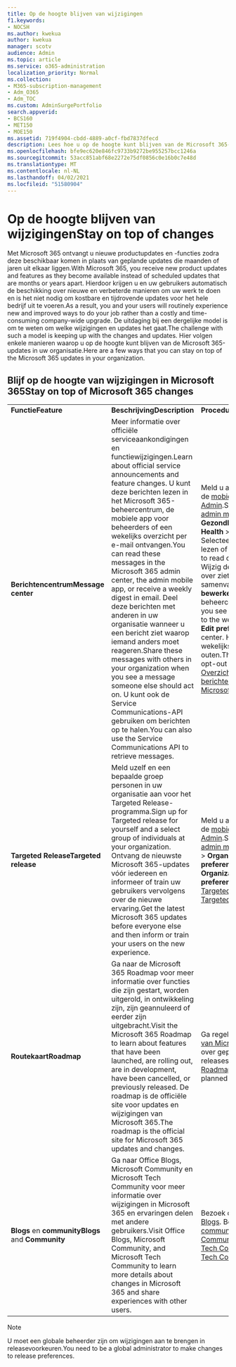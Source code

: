 ```yaml
---
title: Op de hoogte blijven van wijzigingen
f1.keywords:
- NOCSH
ms.author: kwekua
author: kwekua
manager: scotv
audience: Admin
ms.topic: article
ms.service: o365-administration
localization_priority: Normal
ms.collection:
- M365-subscription-management
- Adm_O365
- Adm_TOC
ms.custom: AdminSurgePortfolio
search.appverid:
- BCS160
- MET150
- MOE150
ms.assetid: 719f4904-cbdd-4889-a0cf-fbd7837dfecd
description: Lees hoe u op de hoogte kunt blijven van de Microsoft 365-updates met behulp van berichtencentrum, targeted release, roadmap en blogs en community.
ms.openlocfilehash: bfe9ec620e846fc9733b9272be955257bcc1246a
ms.sourcegitcommit: 53acc851abf68e2272e75df0856c0e16b0c7e48d
ms.translationtype: MT
ms.contentlocale: nl-NL
ms.lasthandoff: 04/02/2021
ms.locfileid: "51580904"
---
```

# <a name="stay-on-top-of-changes"></a><span data-ttu-id="d5782-103">Op de hoogte blijven van wijzigingen</span><span class="sxs-lookup"><span data-stu-id="d5782-103">Stay on top of changes</span></span>

<span data-ttu-id="d5782-104">Met Microsoft 365 ontvangt u nieuwe productupdates en -functies zodra deze beschikbaar komen in plaats van geplande updates die maanden of jaren uit elkaar liggen.</span><span class="sxs-lookup"><span data-stu-id="d5782-104">With Microsoft 365, you receive new product updates and features as they become available instead of scheduled updates that are months or years apart.</span></span> <span data-ttu-id="d5782-105">Hierdoor krijgen u en uw gebruikers automatisch de beschikking over nieuwe en verbeterde manieren om uw werk te doen en is het niet nodig om kostbare en tijdrovende updates voor het hele bedrijf uit te voeren.</span><span class="sxs-lookup"><span data-stu-id="d5782-105">As a result, you and your users will routinely experience new and improved ways to do your job rather than a costly and time-consuming company-wide upgrade.</span></span> <span data-ttu-id="d5782-106">De uitdaging bij een dergelijke model is om te weten om welke wijzigingen en updates het gaat.</span><span class="sxs-lookup"><span data-stu-id="d5782-106">The challenge with such a model is keeping up with the changes and updates.</span></span> <span data-ttu-id="d5782-107">Hier volgen enkele manieren waarop u op de hoogte kunt blijven van de Microsoft 365-updates in uw organisatie.</span><span class="sxs-lookup"><span data-stu-id="d5782-107">Here are a few ways that you can stay on top of the Microsoft 365 updates in your organization.</span></span>

## <a name="stay-on-top-of-microsoft-365-changes"></a><span data-ttu-id="d5782-108">Blijf op de hoogte van wijzigingen in Microsoft 365</span><span class="sxs-lookup"><span data-stu-id="d5782-108">Stay on top of Microsoft 365 changes</span></span>

||||
|:-----|:-----|:-----|
|<span data-ttu-id="d5782-109">**Functie**</span><span class="sxs-lookup"><span data-stu-id="d5782-109">**Feature**</span></span> <br/> |<span data-ttu-id="d5782-110">**Beschrijving**</span><span class="sxs-lookup"><span data-stu-id="d5782-110">**Description**</span></span> <br/> |<span data-ttu-id="d5782-111">**Procedure**</span><span class="sxs-lookup"><span data-stu-id="d5782-111">**How to use**</span></span> <br/> |
|<span data-ttu-id="d5782-112">**Berichtencentrum**</span><span class="sxs-lookup"><span data-stu-id="d5782-112">**Message center**</span></span> <br/> |<span data-ttu-id="d5782-113">Meer informatie over officiële serviceaankondigingen en functiewijzigingen.</span><span class="sxs-lookup"><span data-stu-id="d5782-113">Learn about official service announcements and feature changes.</span></span> <span data-ttu-id="d5782-114">U kunt deze berichten lezen in het Microsoft 365-beheercentrum, de mobiele app voor beheerders of een wekelijks overzicht per e-mail ontvangen.</span><span class="sxs-lookup"><span data-stu-id="d5782-114">You can read these messages in the Microsoft 365 admin center, the admin mobile app, or receive a weekly digest in email.</span></span> <span data-ttu-id="d5782-115">Deel deze berichten met anderen in uw organisatie wanneer u een bericht ziet waarop iemand anders moet reageren.</span><span class="sxs-lookup"><span data-stu-id="d5782-115">Share these messages with others in your organization when you see a message someone else should act on.</span></span> <span data-ttu-id="d5782-116">U kunt ook de Service Communications-API gebruiken om berichten op te halen.</span><span class="sxs-lookup"><span data-stu-id="d5782-116">You can also use the Service Communications API to retrieve messages.</span></span>  <br/> |<span data-ttu-id="d5782-117">Meld u aan bij het [beheercentrum](../admin-overview/about-the-admin-center.md) of de [mobiele app Office 365 Admin](../admin-overview/admin-mobile-app.md).</span><span class="sxs-lookup"><span data-stu-id="d5782-117">Sign in to the [admin center](../admin-overview/about-the-admin-center.md) or [admin mobile app](../admin-overview/admin-mobile-app.md).</span></span> <span data-ttu-id="d5782-118">Selecteer  \> **Gezondheidsberichtcentrum**.</span><span class="sxs-lookup"><span data-stu-id="d5782-118">Select **Health** \> **Message center**.</span></span> <span data-ttu-id="d5782-119">Selecteer een bericht om dit te lezen of te delen.</span><span class="sxs-lookup"><span data-stu-id="d5782-119">Select a message to read or share.</span></span>  <br/> <span data-ttu-id="d5782-120">Wijzig de services waar u berichten over ziet of kies de wekelijkse samenvatting door Voorkeuren **bewerken** te kiezen in het beheercentrum.</span><span class="sxs-lookup"><span data-stu-id="d5782-120">Change the services you see messages about or opt-in to the weekly digest by choosing **Edit preferences** in the admin center.</span></span> <span data-ttu-id="d5782-121">Hier kunt u zich ook voor de wekelijkse samenvatting opt-outen.</span><span class="sxs-lookup"><span data-stu-id="d5782-121">This is also where you can opt-out of the weekly digest.</span></span>  <br/> [<span data-ttu-id="d5782-122">Overzicht van het Microsoft 365-berichtencentrum</span><span class="sxs-lookup"><span data-stu-id="d5782-122">Overview of the Microsoft 365 Message center</span></span>](message-center.md) <br/> |
|<span data-ttu-id="d5782-123">**Targeted Release**</span><span class="sxs-lookup"><span data-stu-id="d5782-123">**Targeted release**</span></span> <br/> |<span data-ttu-id="d5782-124">Meld uzelf en een bepaalde groep personen in uw organisatie aan voor het Targeted Release-programma.</span><span class="sxs-lookup"><span data-stu-id="d5782-124">Sign up for Targeted release for yourself and a select group of individuals at your organization.</span></span> <span data-ttu-id="d5782-125">Ontvang de nieuwste Microsoft 365-updates vóór iedereen en informeer of train uw gebruikers vervolgens over de nieuwe ervaring.</span><span class="sxs-lookup"><span data-stu-id="d5782-125">Get the latest Microsoft 365 updates before everyone else and then inform or train your users on the new experience.</span></span>  <br/> |<span data-ttu-id="d5782-126">Meld u aan bij het [beheercentrum](../admin-overview/about-the-admin-center.md) of de [mobiele app Office 365 Admin](../admin-overview/admin-mobile-app.md).</span><span class="sxs-lookup"><span data-stu-id="d5782-126">Sign in to the [admin center](../admin-overview/about-the-admin-center.md) or [admin mobile app](../admin-overview/admin-mobile-app.md).</span></span> <span data-ttu-id="d5782-127">Selece **Settings** \> **Organization profile** Release \> **preferences**.</span><span class="sxs-lookup"><span data-stu-id="d5782-127">Selece **Settings** \> **Organization profile** \> **Release preferences**.</span></span> <span data-ttu-id="d5782-128">Meer informatie over [Targeted Release](release-options-in-office-365.md).</span><span class="sxs-lookup"><span data-stu-id="d5782-128">Learn more about [Targeted release](release-options-in-office-365.md).</span></span>  <br/> |
|<span data-ttu-id="d5782-129">**Routekaart**</span><span class="sxs-lookup"><span data-stu-id="d5782-129">**Roadmap**</span></span> <br/> |<span data-ttu-id="d5782-130">Ga naar de Microsoft 365 Roadmap voor meer informatie over functies die zijn gestart, worden uitgerold, in ontwikkeling zijn, zijn geannuleerd of eerder zijn uitgebracht.</span><span class="sxs-lookup"><span data-stu-id="d5782-130">Visit the Microsoft 365 Roadmap to learn about features that have been launched, are rolling out, are in development, have been cancelled, or previously released.</span></span> <span data-ttu-id="d5782-131">De roadmap is de officiële site voor updates en wijzigingen van Microsoft 365.</span><span class="sxs-lookup"><span data-stu-id="d5782-131">The roadmap is the official site for Microsoft 365 updates and changes.</span></span>  <br/> |<span data-ttu-id="d5782-132">Ga regelmatig [naar de Routekaart van Microsoft 365](https://www.microsoft.com/microsoft-365/roadmap) en lees meer over geplande updates en releases.</span><span class="sxs-lookup"><span data-stu-id="d5782-132">Visit the [Microsoft 365 Roadmap](https://www.microsoft.com/microsoft-365/roadmap) frequently and learn about planned updates and releases.</span></span>  <br/> |
|<span data-ttu-id="d5782-133">**Blogs** en **community**</span><span class="sxs-lookup"><span data-stu-id="d5782-133">**Blogs** and **Community**</span></span> <br/> |<span data-ttu-id="d5782-134">Ga naar Office Blogs, Microsoft Community en Microsoft Tech Community voor meer informatie over wijzigingen in Microsoft 365 en ervaringen delen met andere gebruikers.</span><span class="sxs-lookup"><span data-stu-id="d5782-134">Visit Office Blogs, Microsoft Community, and Microsoft Tech Community to learn more details about changes in Microsoft 365 and share experiences with other users.</span></span>  <br/> |<span data-ttu-id="d5782-135">Bezoek de [Office Blogs](https://www.microsoft.com/en-us/microsoft-365/blog/).</span><span class="sxs-lookup"><span data-stu-id="d5782-135">Visit [Office Blogs](https://www.microsoft.com/en-us/microsoft-365/blog/).</span></span> <span data-ttu-id="d5782-136">Bezoek de [Microsoft-community](https://answers.microsoft.com).</span><span class="sxs-lookup"><span data-stu-id="d5782-136">Visit [Microsoft Community](https://answers.microsoft.com).</span></span> <span data-ttu-id="d5782-137">Bezoek de [Microsoft Tech Community](https://techcommunity.microsoft.com).</span><span class="sxs-lookup"><span data-stu-id="d5782-137">Visit [Microsoft Tech Community](https://techcommunity.microsoft.com).</span></span>  <br/> |

> [!NOTE]
> <span data-ttu-id="d5782-138">U moet een globale beheerder zijn om wijzigingen aan te brengen in releasevoorkeuren.</span><span class="sxs-lookup"><span data-stu-id="d5782-138">You need to be a global administrator to make changes to release preferences.</span></span>
